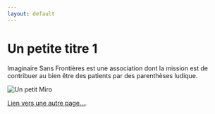 ```yaml
---
layout: default
---
```


# Un petite titre 1 
Imaginaire Sans Frontières est une association dont la mission est de contribuer au bien être des patients par des parenthèses ludique.


![Un petit Miro](https://www.morganodriscoll.com/hqart2/2343-156_1.jpg)


[Lien vers une autre page...](./page-1.html).
